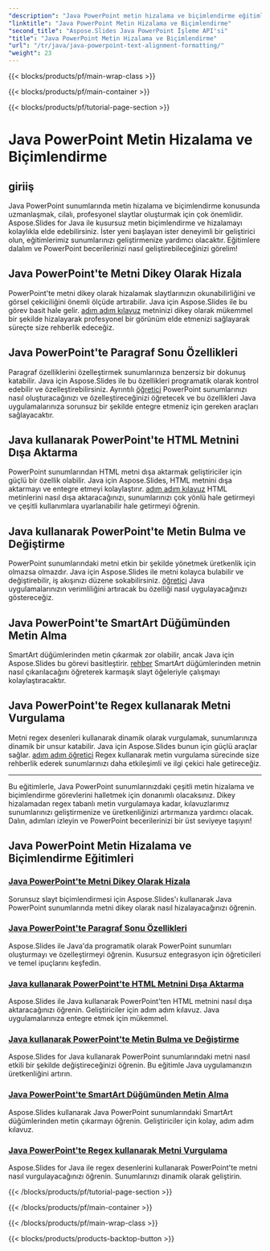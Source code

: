 ```yaml
---
"description": "Java PowerPoint metin hizalama ve biçimlendirme eğitimlerini keşfedin. Java için Aspose.Slides kullanarak metni hizalamayı, biçimlendirmeyi, dışa aktarmayı ve vurgulamayı öğrenin."
"linktitle": "Java PowerPoint Metin Hizalama ve Biçimlendirme"
"second_title": "Aspose.Slides Java PowerPoint İşleme API'si"
"title": "Java PowerPoint Metin Hizalama ve Biçimlendirme"
"url": "/tr/java/java-powerpoint-text-alignment-formatting/"
"weight": 23
---
```


{{< blocks/products/pf/main-wrap-class >}}

{{< blocks/products/pf/main-container >}}

{{< blocks/products/pf/tutorial-page-section >}}

# Java PowerPoint Metin Hizalama ve Biçimlendirme

## giriiş

Java PowerPoint sunumlarında metin hizalama ve biçimlendirme konusunda uzmanlaşmak, cilalı, profesyonel slaytlar oluşturmak için çok önemlidir. Aspose.Slides for Java ile kusursuz metin biçimlendirme ve hizalamayı kolaylıkla elde edebilirsiniz. İster yeni başlayan ister deneyimli bir geliştirici olun, eğitimlerimiz sunumlarınızı geliştirmenize yardımcı olacaktır. Eğitimlere dalalım ve PowerPoint becerilerinizi nasıl geliştirebileceğinizi görelim!

## Java PowerPoint'te Metni Dikey Olarak Hizala
PowerPoint'te metni dikey olarak hizalamak slaytlarınızın okunabilirliğini ve görsel çekiciliğini önemli ölçüde artırabilir. Java için Aspose.Slides ile bu görev basit hale gelir. [adım adım kılavuz](./vertically-align-text-java-powerpoint/) metninizi dikey olarak mükemmel bir şekilde hizalayarak profesyonel bir görünüm elde etmenizi sağlayarak süreçte size rehberlik edeceğiz.

## Java PowerPoint'te Paragraf Sonu Özellikleri
Paragraf özelliklerini özelleştirmek sunumlarınıza benzersiz bir dokunuş katabilir. Java için Aspose.Slides ile bu özellikleri programatik olarak kontrol edebilir ve özelleştirebilirsiniz. Ayrıntılı [öğretici](./end-paragraph-properties-java-powerpoint/) PowerPoint sunumlarınızı nasıl oluşturacağınızı ve özelleştireceğinizi öğretecek ve bu özellikleri Java uygulamalarınıza sorunsuz bir şekilde entegre etmeniz için gereken araçları sağlayacaktır.

## Java kullanarak PowerPoint'te HTML Metnini Dışa Aktarma
PowerPoint sunumlarından HTML metni dışa aktarmak geliştiriciler için güçlü bir özellik olabilir. Java için Aspose.Slides, HTML metnini dışa aktarmayı ve entegre etmeyi kolaylaştırır. [adım adım kılavuz](./export-html-text-powerpoint-java/) HTML metinlerini nasıl dışa aktaracağınızı, sunumlarınızı çok yönlü hale getirmeyi ve çeşitli kullanımlara uyarlanabilir hale getirmeyi öğrenin.

## Java kullanarak PowerPoint'te Metin Bulma ve Değiştirme
PowerPoint sunumlarındaki metni etkin bir şekilde yönetmek üretkenlik için olmazsa olmazdır. Java için Aspose.Slides ile metni kolayca bulabilir ve değiştirebilir, iş akışınızı düzene sokabilirsiniz. [öğretici](./find-and-replace-text-powerpoint-java/) Java uygulamalarınızın verimliliğini artıracak bu özelliği nasıl uygulayacağınızı göstereceğiz.

## Java PowerPoint'te SmartArt Düğümünden Metin Alma
SmartArt düğümlerinden metin çıkarmak zor olabilir, ancak Java için Aspose.Slides bu görevi basitleştirir. [rehber](./get-text-from-smartart-node-java-powerpoint/) SmartArt düğümlerinden metnin nasıl çıkarılacağını öğreterek karmaşık slayt öğeleriyle çalışmayı kolaylaştıracaktır.

## Java PowerPoint'te Regex kullanarak Metni Vurgulama
Metni regex desenleri kullanarak dinamik olarak vurgulamak, sunumlarınıza dinamik bir unsur katabilir. Java için Aspose.Slides bunun için güçlü araçlar sağlar. [adım adım öğretici](./highlight-text-using-regex-java-powerpoint/) Regex kullanarak metin vurgulama sürecinde size rehberlik ederek sunumlarınızı daha etkileşimli ve ilgi çekici hale getireceğiz.

---

Bu eğitimlerle, Java PowerPoint sunumlarınızdaki çeşitli metin hizalama ve biçimlendirme görevlerini halletmek için donanımlı olacaksınız. Dikey hizalamadan regex tabanlı metin vurgulamaya kadar, kılavuzlarımız sunumlarınızı geliştirmenize ve üretkenliğinizi artırmanıza yardımcı olacak. Dalın, adımları izleyin ve PowerPoint becerilerinizi bir üst seviyeye taşıyın!
## Java PowerPoint Metin Hizalama ve Biçimlendirme Eğitimleri
### [Java PowerPoint'te Metni Dikey Olarak Hizala](./vertically-align-text-java-powerpoint/)
Sorunsuz slayt biçimlendirmesi için Aspose.Slides'ı kullanarak Java PowerPoint sunumlarında metni dikey olarak nasıl hizalayacağınızı öğrenin.
### [Java PowerPoint'te Paragraf Sonu Özellikleri](./end-paragraph-properties-java-powerpoint/)
Aspose.Slides ile Java'da programatik olarak PowerPoint sunumları oluşturmayı ve özelleştirmeyi öğrenin. Kusursuz entegrasyon için öğreticileri ve temel ipuçlarını keşfedin.
### [Java kullanarak PowerPoint'te HTML Metnini Dışa Aktarma](./export-html-text-powerpoint-java/)
Aspose.Slides ile Java kullanarak PowerPoint'ten HTML metnini nasıl dışa aktaracağınızı öğrenin. Geliştiriciler için adım adım kılavuz. Java uygulamalarınıza entegre etmek için mükemmel.
### [Java kullanarak PowerPoint'te Metin Bulma ve Değiştirme](./find-and-replace-text-powerpoint-java/)
Aspose.Slides for Java kullanarak PowerPoint sunumlarındaki metni nasıl etkili bir şekilde değiştireceğinizi öğrenin. Bu eğitimle Java uygulamanızın üretkenliğini artırın.
### [Java PowerPoint'te SmartArt Düğümünden Metin Alma](./get-text-from-smartart-node-java-powerpoint/)
Aspose.Slides kullanarak Java PowerPoint sunumlarındaki SmartArt düğümlerinden metin çıkarmayı öğrenin. Geliştiriciler için kolay, adım adım kılavuz.
### [Java PowerPoint'te Regex kullanarak Metni Vurgulama](./highlight-text-using-regex-java-powerpoint/)
Aspose.Slides for Java ile regex desenlerini kullanarak PowerPoint'te metni nasıl vurgulayacağınızı öğrenin. Sunumlarınızı dinamik olarak geliştirin.

{{< /blocks/products/pf/tutorial-page-section >}}

{{< /blocks/products/pf/main-container >}}

{{< /blocks/products/pf/main-wrap-class >}}

{{< blocks/products/products-backtop-button >}}